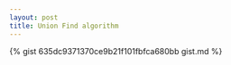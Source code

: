 ```yaml
---
layout: post
title: Union Find algorithm
---
```


{% gist 635dc9371370ce9b21f101fbfca680bb gist.md %}
